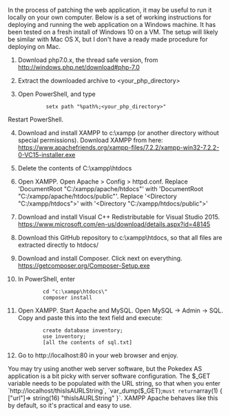 In the process of patching the web application, it may be useful to run it locally on your own computer. Below is a set of working instructions for deploying and running the web application on a Windows machine. It has been tested on a fresh install of Windows 10 on a VM. The setup will likely be similar with Mac OS X, but I don't have a ready made procedure for deploying on Mac.

1. Download php7.0.x, the thread safe version, from http://windows.php.net/download#php-7.0
2. Extract the downloaded archive to <your_php_directory>
3. Open PowerShell, and type

                setx path "%path%;<your_php_directory>"
                
Restart PowerShell.

4. Download and install XAMPP to c:\xampp (or another directory without special permissions). Download XAMPP from here: https://www.apachefriends.org/xampp-files/7.2.2/xampp-win32-7.2.2-0-VC15-installer.exe
5. Delete the contents of C:\xampp\htdocs
6. Open XAMPP. Open Apache > Config > httpd.conf. Replace 'DocumentRoot "C:/xampp/apache/htdocs"' with  'DocumentRoot "C:/xampp/apache/htdocs/public"'. Replace '<Directory "C:/xampp/htdocs">' with '<Directory "C:/xampp/htdocs/public">'
7. Download and install Visual C++ Redistributable for Visual Studio 2015. https://www.microsoft.com/en-us/download/details.aspx?id=48145
8. Download this GitHub repository to c:\xampp\htdocs, so that all files are extracted directly to htdocs/
9. Download and install Composer. Click next on everything. https://getcomposer.org/Composer-Setup.exe
10. In PowerShell, enter 

                cd "c:\xampp\htdocs\" 
                composer install
                
11. Open XAMPP. Start Apache and MySQL. Open MySQL -> Admin -> SQL. Copy and paste this into the text field and execute:

                create database inventory;
                use inventory;
                [all the contents of sql.txt]

12. Go to http://localhost:80 in your web browser and enjoy.


You may try using another web server software, but the Pokedex AS application is a bit picky with server software configuration. The $_GET variable needs to be populated with the URL string, so that when you enter `http://localhost/thisIsAURLString`, `var_dump($_GET);` must return `array(1) { ["url"]=> string(16) "thisIsAURLString" }`. XAMPP Apache behaves like this by default, so it's practical and easy to use.
